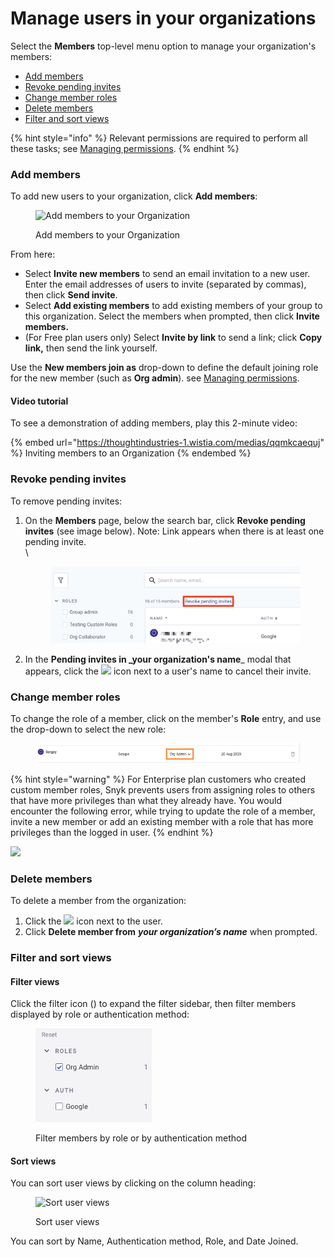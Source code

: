 # Manage users in your organizations

Select the **Members** top-level menu option to manage your organization's members:

* [Add members](manage-users-in-your-organizations.md#add-members)
* [Revoke pending invites](manage-users-in-your-organizations.md#revoke-pending-invites)
* [Change member roles](manage-users-in-your-organizations.md#change-member-roles)
* [Delete members](manage-users-in-your-organizations.md#delete-members)
* [Filter and sort views](manage-users-in-your-organizations.md#filter-and-sort-views)

{% hint style="info" %}
Relevant permissions are required to perform all these tasks; see [Managing permissions](managing-permissions.md).
{% endhint %}

### Add members

To add new users to your organization, click **Add members**:

<div align="left">

<figure><img src="../../.gitbook/assets/Screen Shot 2022-02-24 at 12.51.45 PM.png" alt="Add members to your Organization"><figcaption><p>Add members to your Organization</p></figcaption></figure>

</div>

From here:

* Select **Invite new members** to send an email invitation to a new user. Enter the email addresses of users to invite (separated by commas), then click **Send invite**.
* Select **Add existing members** to add existing members of your group to this organization. Select the members when prompted, then click **Invite members.**
* (For Free plan users only) Select **Invite by link** to send a link; click **Copy link,** then send the link yourself.

Use the **New members join as** drop-down to define the default joining role for the new member (such as **Org admin**). see [Managing permissions](managing-permissions.md).

#### Video tutorial

To see a demonstration of adding members, play this 2-minute video:

{% embed url="https://thoughtindustries-1.wistia.com/medias/qqmkcaequj" %}
Inviting members to an Organization
{% endembed %}

### Revoke pending invites

To remove pending invites:

1.  On the **Members** page, below the search bar, click **Revoke pending invites** (see image below). Note: Link appears when there is at least one pending invite.\
    \


    <figure><img src="../../.gitbook/assets/Revoke.png" alt=""><figcaption></figcaption></figure>
2. In the **Pending invites in \_your organization's name**\_ modal that appears, click the ![](<../../.gitbook/assets/Screenshot 2022-03-11 at 08.05.56.png>) icon next to a user's name to cancel their invite.

### Change member roles

To change the role of a member, click on the member's **Role** entry, and use the drop-down to select the new role:

<figure><img src="../../.gitbook/assets/Change-role.png" alt=""><figcaption></figcaption></figure>

{% hint style="warning" %}
For Enterprise plan customers who created custom member roles, Snyk prevents users from assigning roles to others that have more privileges than what they already have. You would encounter the following error, while trying to update the role of a member, invite a new member or add an existing member with a role that has more privileges than the logged in user.
{% endhint %}

![](<../../.gitbook/assets/Screenshot 2022-08-01 at 15.51.05.png>)

### Delete members

To delete a member from the organization:

1. Click the ![](<../../.gitbook/assets/Screenshot 2022-03-11 at 08.05.56.png>) icon next to the user.
2. Click **Delete member from** _**your organization’s name**_ when prompted.

### Filter and sort views

#### Filter views

Click the filter icon (<img src="../../.gitbook/assets/Screenshot 2022-03-11 at 08.47.59.png" alt="" data-size="line">) to expand the filter sidebar, then filter members displayed by role or authentication method:

<div align="left">

<figure><img src="../../.gitbook/assets/Screenshot 2023-08-23 at 10.11.33.png" alt="Filter members by role or by authentication method" width="186"><figcaption><p>Filter members by role or by authentication method</p></figcaption></figure>

</div>

#### Sort views

You can sort user views by clicking on the column heading:

<figure><img src="../../.gitbook/assets/Screenshot 2022-03-11 at 09.01.07.png" alt="Sort user views"><figcaption><p>Sort user views</p></figcaption></figure>

You can sort by Name, Authentication method, Role, and Date Joined.
